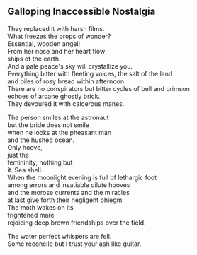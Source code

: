 Galloping Inaccessible Nostalgia
--------------------------------
They replaced it with harsh films.  
What freezes the props of wonder?  
Essential, wooden angel!  
From her nose and her heart flow  
ships of the earth.  
And a pale peace's sky will crystallize you.  
Everything bitter with fleeting voices, the salt of the land  
and piles of rosy bread within afternoon.  
There are no conspirators but bitter cycles of bell and crimson  
echoes of arcane ghostly brick.  
They devoured it with calcerous manes.  
  
The person smiles at the astronaut  
but the bride does not smile  
when he looks at the pheasant man  
and the hushed ocean.  
Only hoove,  
just the  
femininity, nothing but  
it. Sea shell.  
When the moonlight evening is full of lethargic foot  
among errors and insatiable dilute hooves  
and the morose currents and the miracles  
at last give forth their negligent phlegm.  
The moth wakes on its  
frightened mare  
rejoicing deep brown friendships over the field.  
  
The water perfect whispers are fell.  
Some reconcile but I trust your ash like guitar.  
